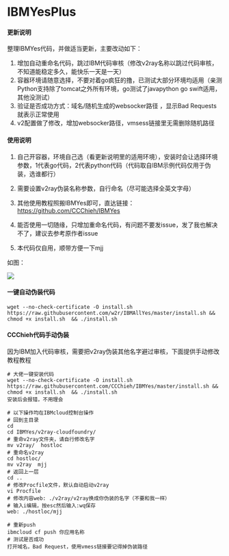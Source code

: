 # IBMYesPlus

#### 更新说明

整理IBMYes代码，并做适当更新，主要改动如下：

1. 增加自动重命名代码，跳过IBM代码审核（修改v2ray名称以跳过代码审核，不知道能稳定多久，能快乐一天是一天）
2. 容器环境请随意选择，不要对着go疯狂的撸，已测试大部分环境均适用（亲测Python支持除了tomcat之外所有环境，go测试了javapython go swift适用，其他没测试）
3. 验证是否成功方式：域名/随机生成的websocker路径 ，显示Bad Requests就表示正常使用
4. v2配置做了修改，增加websocker路径，vmsess链接里无需删除随机路径





#### 使用说明

1. 自己开容器，环境自己选（看更新说明里的适用环境），安装时会让选择环境参数，1代表go代码，2代表python代码（代码取自IBM示例代码仅用于伪装，选谁都行）

2. 需要设置v2ray伪装名称参数，自行命名（尽可能选择全英文字母）

3. 其他使用教程照搬IBMYes即可，直达链接：https://github.com/CCChieh/IBMYes

4. 能否使用一切随缘，只增加重命名代码，有问题不要发issue，发了我也解决不了，建议去参考原作者issue

5. 本代码仅自用，顺带方便一下mjj

    

如图：

![](img/1.jpg)





#### 一键自动伪装代码

~~~~
wget --no-check-certificate -O install.sh https://raw.githubusercontent.com/w2r/IBMAllYes/master/install.sh && chmod +x install.sh  && ./install.sh
~~~~



#### CCChieh代码手动伪装

因为IBM加入代码审核，需要把v2ray伪装其他名字避过审核，下面提供手动修改教程教程

~~~
# 大佬一键安装代码
wget --no-check-certificate -O install.sh https://raw.githubusercontent.com/CCChieh/IBMYes/master/install.sh && chmod +x install.sh  && ./install.sh
安装后会报错，不用理会

# 以下操作均在IBMcloud控制台操作
# 回到主目录
cd
cd IBMYes/v2ray-cloudfoundry/
# 重命v2ray文件夹，请自行修改名字
mv v2ray/  hostloc
# 重命名v2ray
cd hostloc/
mv v2ray  mjj
# 返回上一层
cd ..
# 修改Procfile文件，默认自动启动v2ray
vi Procfile
# 修改内容web: ./v2ray/v2ray换成你伪装的名字（不要和我一样）
# 输入i编辑，按esc然后输入:wq保存
web: ./hostloc/mjj

# 重新push
ibmcloud cf push 你应用名称
# 测试是否成功
打开域名，Bad Request，使用vmess链接要记得掉伪装路径
~~~



